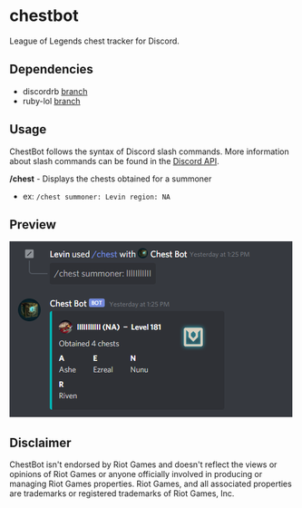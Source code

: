 # chestbot
League of Legends chest tracker for Discord.

## Dependencies
* discordrb [branch](https://github.com/shardlab/discordrb/tree/5b0c4c81abe64056ef94fc82bd28fcd7774e724e)
* ruby-lol [branch](https://github.com/pmcnano/ruby-lol/tree/feature/api-v4-bump)

## Usage
ChestBot follows the syntax of Discord slash commands. More information about slash commands can be found in the [Discord API](https://discord.com/developers/docs/interactions/slash-commands).

**/chest** - Displays the chests obtained for a summoner
* ex: ```/chest summoner: Levin region: NA```

## Preview
![Image](./assets/readme_00.png)

## Disclaimer

ChestBot isn't endorsed by Riot Games and doesn't reflect the views or opinions of Riot Games or anyone officially involved in producing or managing Riot Games properties. Riot Games, and all associated properties are trademarks or registered trademarks of Riot Games, Inc.
